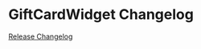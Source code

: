 # GiftCardWidget Changelog

[Release Changelog](https://github.com/spryker-shop/gift-card-widget/releases)
